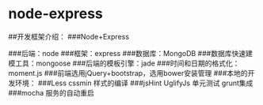 # node-express
##开发框架介绍：
###Node+Express

###后端：node
###框架：express
###数据库：MongoDB
###数据库快速建模工具：mongoose
###后端的模板引擎：jade
###时间和日期的格式化：moment.js
###前端选用jQuery+bootstrap，选用bower安装管理
###本地的开发环境：
###Less cssmin 样式的编译
###jsHint UglifyJs 单元测试       grunt集成
###mocha 服务的自动重启
